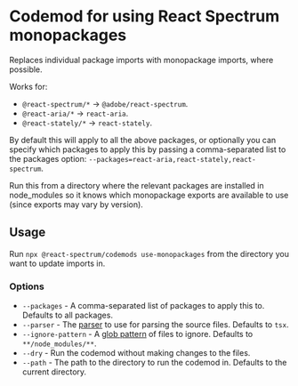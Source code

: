 # Codemod for using React Spectrum monopackages

Replaces individual package imports with monopackage imports, where possible.

Works for:
- `@react-spectrum/*` -> `@adobe/react-spectrum`.
- `@react-aria/*` -> `react-aria`.
- `@react-stately/*` -> `react-stately`.

By default this will apply to all the above packages, or optionally you can specify which packages to apply this by passing a comma-separated list to the packages option: `--packages=react-aria,react-stately,react-spectrum`.

Run this from a directory where the relevant packages are installed in node_modules so it knows which monopackage exports are available to use (since exports may vary by version).

## Usage

Run `npx @react-spectrum/codemods use-monopackages` from the directory you want to update imports in.

### Options

- `--packages` - A comma-separated list of packages to apply this to. Defaults to all packages.
- `--parser` - The [parser](https://github.com/facebook/jscodeshift?tab=readme-ov-file#parser) to use for parsing the source files. Defaults to `tsx`.
- `--ignore-pattern` - A [glob pattern](https://github.com/facebook/jscodeshift?tab=readme-ov-file#ignoring-files-and-directories) of files to ignore. Defaults to `**/node_modules/**`.
- `--dry` - Run the codemod without making changes to the files.
- `--path` - The path to the directory to run the codemod in. Defaults to the current directory.

